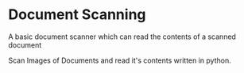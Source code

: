 # Document Scanning

A basic document scanner which can read the contents of a scanned document

Scan Images of Documents and read it's contents written in python.
